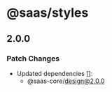 # @saas/styles

## 2.0.0

### Patch Changes

- Updated dependencies []:
  - @saas-core/design@2.0.0

